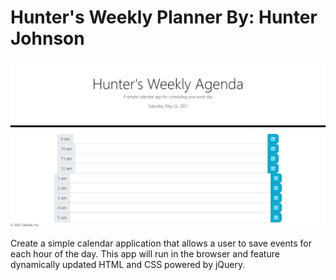 # Hunter's Weekly Planner By: Hunter Johnson
![](images/plannerphoto.png)

Create a simple calendar application that allows a user to save events for each hour of the day. This app will run in the browser and feature dynamically updated HTML and CSS powered by jQuery.

